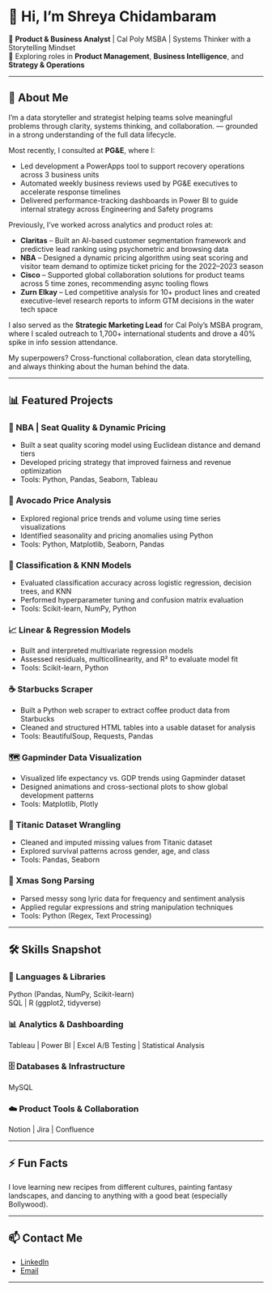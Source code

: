 # 👋 Hi, I’m Shreya Chidambaram

🎯 **Product & Business Analyst** | Cal Poly MSBA | Systems Thinker with a Storytelling Mindset  
💼 Exploring roles in **Product Management**, **Business Intelligence**, and **Strategy & Operations**

---

## 🚀 About Me

I’m a data storyteller and strategist helping teams solve meaningful problems through clarity, systems thinking, and collaboration.
— grounded in a strong understanding of the full data lifecycle.


Most recently, I consulted at **PG&E**, where I:
- Led development a PowerApps tool to support recovery operations across 3 business units  
- Automated weekly business reviews used by PG&E executives to accelerate response timelines  
- Delivered performance-tracking dashboards in Power BI to guide internal strategy across Engineering and Safety programs

Previously, I’ve worked across analytics and product roles at:
- **Claritas** – Built an AI-based customer segmentation framework and predictive lead ranking using psychometric and browsing data  
- **NBA** – Designed a dynamic pricing algorithm using seat scoring and visitor team demand to optimize ticket pricing for the 2022–2023 season  
- **Cisco** – Supported global collaboration solutions for product teams across 5 time zones, recommending async tooling flows  
- **Zurn Elkay** – Led competitive analysis for 10+ product lines and created executive-level research reports to inform GTM decisions in the water tech space


I also served as the **Strategic Marketing Lead** for Cal Poly’s MSBA program, where I scaled outreach to 1,700+ international students and drove a 40% spike in info session attendance.

My superpowers? Cross-functional collaboration, clean data storytelling, and always thinking about the human behind the data.

---


## 📊 Featured Projects

### 🏀 NBA | Seat Quality & Dynamic Pricing  
- Built a seat quality scoring model using Euclidean distance and demand tiers  
- Developed pricing strategy that improved fairness and revenue optimization  
- Tools: Python, Pandas, Seaborn, Tableau  

### 🥑 Avocado Price Analysis  
- Explored regional price trends and volume using time series visualizations  
- Identified seasonality and pricing anomalies using Python  
- Tools: Python, Matplotlib, Seaborn, Pandas  

### 🧪 Classification & KNN Models  
- Evaluated classification accuracy across logistic regression, decision trees, and KNN  
- Performed hyperparameter tuning and confusion matrix evaluation  
- Tools: Scikit-learn, NumPy, Python  

### 📈 Linear & Regression Models  
- Built and interpreted multivariate regression models  
- Assessed residuals, multicollinearity, and R² to evaluate model fit  
- Tools: Scikit-learn, Python  

### ☕ Starbucks Scraper  
- Built a Python web scraper to extract coffee product data from Starbucks  
- Cleaned and structured HTML tables into a usable dataset for analysis  
- Tools: BeautifulSoup, Requests, Pandas  

### 🗺️ Gapminder Data Visualization  
- Visualized life expectancy vs. GDP trends using Gapminder dataset  
- Designed animations and cross-sectional plots to show global development patterns  
- Tools: Matplotlib, Plotly  

### 🚢 Titanic Dataset Wrangling  
- Cleaned and imputed missing values from Titanic dataset  
- Explored survival patterns across gender, age, and class  
- Tools: Pandas, Seaborn  

### 🎄 Xmas Song Parsing  
- Parsed messy song lyric data for frequency and sentiment analysis  
- Applied regular expressions and string manipulation techniques  
- Tools: Python (Regex, Text Processing)


---

## 🛠️ Skills Snapshot

### 🧠 Languages & Libraries
Python (Pandas, NumPy, Scikit-learn)  
SQL | R (ggplot2, tidyverse)  

### 📊 Analytics & Dashboarding  
Tableau | Power BI | Excel 
A/B Testing | Statistical Analysis  

### 🗄️ Databases & Infrastructure  
MySQL 

### ☁️ Product Tools & Collaboration  
Notion | Jira | Confluence  

---

## ⚡ Fun Facts

I love learning new recipes from different cultures, painting fantasy landscapes, and dancing to anything with a good beat (especially Bollywood).

---


## 📫 Contact Me

- [LinkedIn](https://www.linkedin.com/in/chidambaramshreya/)  
- [Email](mailto:shreyachidambaram@gmail.com)  

---

